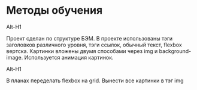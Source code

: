 # Методы обучения
Alt-H1

Проект сделан по структуре БЭМ. В проекте использованы тэги заголовков различного уровня, тэги ссылок, обычный текст, flexbox вертска. Картинки вложены двумя способами через img и background-image. Используется анимация картинок.

Alt-H1

В планах переделать flexbox на grid. Вынести все картинки в тэг img
